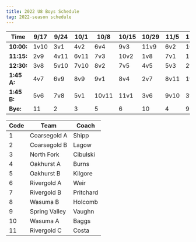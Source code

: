 ```yaml
---
title: 2022 U8 Boys Schedule
tag: 2022-season schedule
---
```


| Time      | 9/17  | 9/24  | 10/1  | 10/8  | 10/15 | 10/29 | 11/5  | 11/12 | 11/19
|-----------|-------|-------|-------|-------|-------|-------|-------|-------|-------
| **10:00:**| 1v10  | 3v1   | 4v2   | 6v4   | 9v3   | 11v9  | 6v2   | 10v8  | 8v6
| **11:15:**| 2v9   | 4v11  | 6v11  | 7v3   | 10v2  | 1v8   | 7v1   | 11v7  | 10v4 
| **12:30:**| 3v8   | 5v10  | 7v10  | 8v2   | 7v5   | 4v5   | 5v3   | 2v5   | 9v5
| **1:45 A:**| 4v7  | 6v9   | 8v9   | 9v1   | 8v4   | 2v7   | 8v11  | 1v6   | 11v3
| **1:45 B:**| 5v6  | 7v8   | 5v1   | 10v11 | 11v1  | 3v6   | 9v10  | 3v4   | 1v2
| **Bye:**  | 11    | 2     | 3     | 5     | 6     | 10    | 4     | 9     | 7


| Code  | Team            | Coach                         
|-------|-----------------|---------------
| 1     | Coarsegold A    | Shipp
| 2     | Coarsegold B    | Lagow
| 3     | North Fork      | Cibulski
| 4     | Oakhurst A      | Burns
| 5     | Oakhurst B      | Kilgore
| 6     | Rivergold A     | Weir
| 7     | Rivergold B     | Pritchard
| 8     | Wasuma B        | Holcomb
| 9     | Spring Valley   | Vaughn
| 10    | Wasuma A        | Baggs
| 11    | Rivergold C     | Costa
